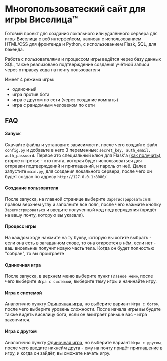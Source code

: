 
# Многопользоватеский сайт для игры Виселица™

Готовый проект для создания локального или удалённого сервера для игры Виселица с веб интерфейсом, написан с использованием HTML/CSS для фронтенда и Python, с использованием Flask, SQL, для бэкенда.

Работа с пользователями и процессом игры ведётся через базу данных SQL, также реализовано подтверждение создания учётной записи через отправку кода на почту пользователя

Имеет 4 режима игры:
- одиночный
- игра против бота
- игра с другом по сети (через создание комнаты)
- игра с рандомным человеком по сети


## FAQ

#### Запуск

Скачайте файлы и установите зависимости, после чего создайте файл `config.py` и добавьте в него 3 переменные: `secret_key, auth_email, auth_password`. Первое это специальный ключ для Flask'а [(как получить)](https://stackoverflow.com/questions/34902378/where-do-i-get-secret-key-for-flask), второе и третье - это почта, которая будет использоваться для отправки подтверждений и приглашений, и пароль от неё.
Далее запустите `main.py`, для создания локального сервера, после чего он будет создан по адресу `http://127.0.0.1:8080/`

#### Создание пользователя

После запуска, на главной странице выберите `Зарегистрироваться` в правом верхнем углу и заполните все поля, после чего нажмите кнопку `Зарегистрироваться` и введите полученный код подтверждения (придёт на вашу почту, которую вы указали).

#### Процесс игры

На каждом ходе нажмите на ту букву, которую вы хотите выбрать - если она есть в загаданном слове, то она откроется в нём, если нет - ваш висельник получит новую часть тела. Когда он будет полностью "собран", то вы проиграете

#### Одиночная игра

После запуска, в верхнем меню выберите пункт `Главное меню`, после чего выберите `Игра с системой`, выберите тему игры и начинайте игру.

#### Игра с системой

Аналогично пункту [Одиночная игра](#Одиночная-игра), но выберите вариант `Игра с ботом`, после чего выберите уровень сложности. После начала игры вы будете также видеть виселицу бота, если он выиграет раньше вас - игра закончится.

#### Игра с другом

Аналогично пункту [Одиночная игра](#Одиночная-игра), но выберите вариант `Игра с другом`, после чего введите никнейм друга - ему на почту придёт приглашение в игру, и когда он зайдёт, вы сможете начать игру.